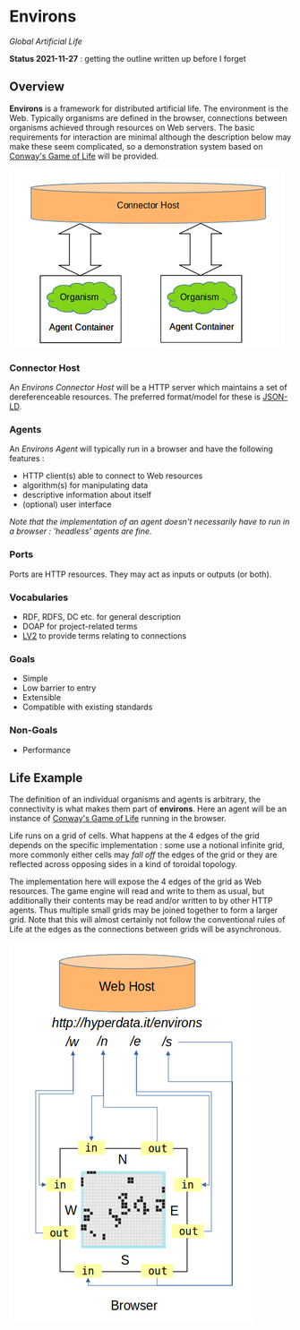 # Environs

*Global Artificial Life*

**Status 2021-11-27** : getting the outline written up before I forget

## Overview

**Environs** is a framework for distributed artificial life. The environment is the Web. Typically organisms are defined in the browser, connections between organisms achieved through resources on Web servers. The basic requirements for interaction are minimal although the description below may make these seem complicated, so a demonstration system based on [Conway's Game of Life](https://en.wikipedia.org/wiki/Conway%27s_Game_of_Life) will be provided. 

![System Outline](https://github.com/danja/environs/raw/main/media/abstract-block.png)

### Connector Host

An *Environs Connector Host* will be a HTTP server which maintains a set of dereferenceable resources. The preferred format/model for these is [JSON-LD](https://en.wikipedia.org/wiki/JSON-LD).
 
### Agents

An *Environs Agent* will typically run in a browser and have the following features :

* HTTP client(s) able to connect to Web resources
* algorithm(s) for manipulating data
* descriptive information about itself  
* (optional) user interface

*Note that the implementation of an agent doesn't necessarily have to run in a browser : 'headless' agents are fine.* 

### Ports

Ports are HTTP resources. They may act as inputs or outputs (or both).

### Vocabularies

* RDF, RDFS, DC etc. for general description 
* DOAP for project-related terms
* [LV2](http://lv2plug.in/ns/lv2core) to provide terms relating to connections

### Goals

* Simple
* Low barrier to entry 
* Extensible
* Compatible with existing standards

### Non-Goals

* Performance

## Life Example

The definition of an individual organisms and agents is arbitrary, the connectivity is what makes them part of **environs**. Here an agent will be an instance of [Conway's Game of Life](https://en.wikipedia.org/wiki/Conway%27s_Game_of_Life) running in the browser.

Life runs on a grid of cells. What happens at the 4 edges of the grid depends on the specific implementation : some use a notional infinite grid, more commonly either cells may *fall off* the edges of the grid or they are reflected across opposing sides in a kind of toroidal topology.

The implementation here will expose the 4 edges of the grid as Web resources. The game engine will read and write to them as usual, but additionally their contents may be read and/or written to by other HTTP agents. Thus multiple small grids may be joined together to form a larger grid. Note that this will almost certainly not follow the conventional rules of Life at the edges as the connections between grids will be asynchronous.


![Life Agent](https://github.com/danja/environs/raw/main/media/life-block.png)



